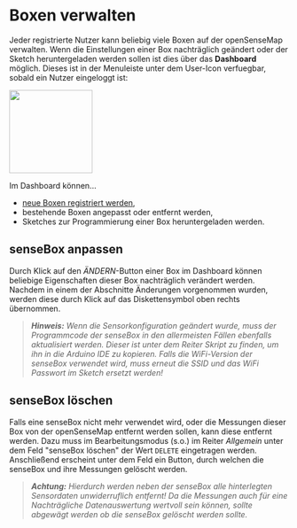 # Boxen verwalten
Jeder registrierte Nutzer kann beliebig viele Boxen auf der openSenseMap verwalten.
Wenn die Einstellungen einer Box nachträglich geändert oder der Sketch heruntergeladen werden sollen ist dies über das **Dashboard** möglich.
Dieses ist in der Menuleiste unter dem User-Icon verfuegbar, sobald ein Nutzer eingeloggt ist:

<img src="https://raw.githubusercontent.com/sensebox/resources/master/images/osem_dashboard_btn.jpg" center width="150px" />

Im Dashboard können...

- [neue Boxen registriert werden](osem_registrierung.md),
- bestehende Boxen angepasst oder entfernt werden,
- Sketches zur Programmierung einer Box heruntergeladen werden.

## senseBox anpassen
Durch Klick auf den *ÄNDERN*-Button einer Box im Dashboard können beliebige Eigenschaften dieser Box nachträglich verändert werden.
Nachdem in einem der Abschnitte Änderungen vorgenommen wurden, werden diese durch Klick auf das Diskettensymbol oben rechts übernommen.

> ***Hinweis:*** *Wenn die Sensorkonfiguration geändert wurde, muss der Programmcode der senseBox in den allermeisten Fällen ebenfalls aktualisiert werden. Dieser ist unter dem Reiter *Skript* zu finden, um ihn in die Arduino IDE zu kopieren. Falls die WiFi-Version der senseBox verwendet wird, muss erneut die SSID und das WiFi Passwort im Sketch ersetzt werden!*

## senseBox löschen
Falls eine senseBox nicht mehr verwendet wird, oder die Messungen dieser Box von der openSenseMap entfernt werden sollen, kann diese entfernt werden.
Dazu muss im Bearbeitungsmodus (s.o.) im Reiter *Allgemein* unter dem Feld "senseBox löschen" der Wert `DELETE` eingetragen werden.
Anschließend erscheint unter dem Feld ein Button, durch welchen die senseBox und ihre Messungen gelöscht werden.

> ***Achtung:*** *Hierdurch werden neben der senseBox alle hinterlegten Sensordaten unwiderruflich entfernt! Da die Messungen auch für eine Nachträgliche Datenauswertung wertvoll sein können, sollte abgewägt werden ob die senseBox gelöscht werden sollte.*

